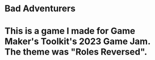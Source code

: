 # Bad Adventurers
# This is a game I made for Game Maker's Toolkit's 2023 Game Jam. The theme was "Roles Reversed".

